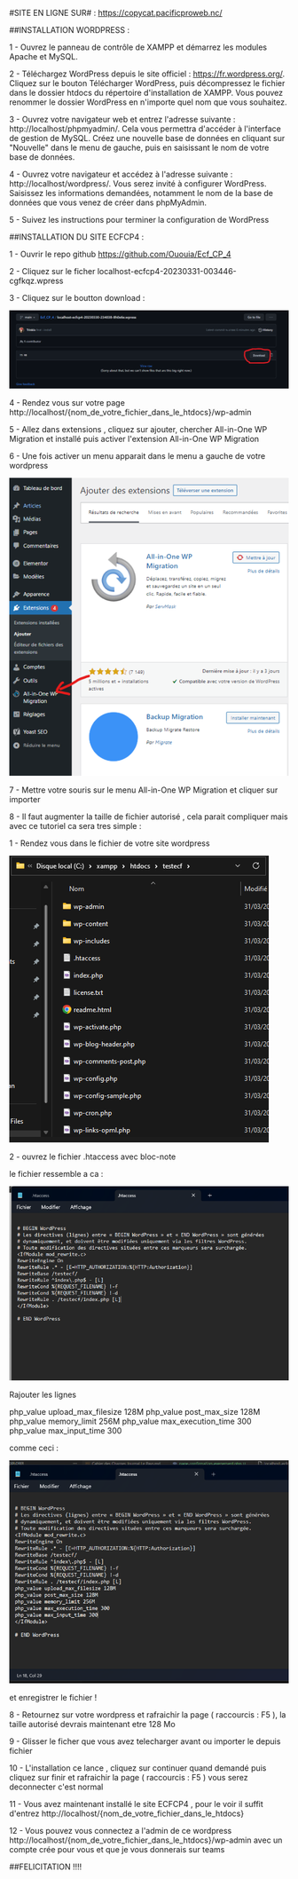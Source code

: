 #SITE EN LIGNE SUR# : https://copycat.pacificproweb.nc/ 

##INSTALLATION WORDPRESS :

1 - Ouvrez le panneau de contrôle de XAMPP et démarrez les modules Apache et MySQL.

2 - Téléchargez WordPress depuis le site officiel : https://fr.wordpress.org/. Cliquez sur le bouton Télécharger WordPress, puis décompressez le fichier dans le dossier htdocs du répertoire d'installation de XAMPP. Vous pouvez renommer le dossier WordPress en n'importe quel nom que vous souhaitez.

3 - Ouvrez votre navigateur web et entrez l'adresse suivante : http://localhost/phpmyadmin/. Cela vous permettra d'accéder à l'interface de gestion de MySQL. Créez une nouvelle base de données en cliquant sur "Nouvelle" dans le menu de gauche, puis en saisissant le nom de votre base de données.

4 - Ouvrez votre navigateur et accédez à l'adresse suivante : http://localhost/wordpress/. Vous serez invité à configurer WordPress. Saisissez les informations demandées, notamment le nom de la base de données que vous venez de créer dans phpMyAdmin.

5 - Suivez les instructions pour terminer la configuration de WordPress

##INSTALLATION DU SITE ECFCP4 :

1 - Ouvrir le repo github https://github.com/Ououia/Ecf_CP_4

2 - Cliquez sur le ficher localhost-ecfcp4-20230331-003446-cgfkqz.wpress

3 - Cliquez sur le boutton download :

![Alt text](/assets/download.png?raw=true "Title")

4 - Rendez vous sur votre page http://localhost/{nom_de_votre_fichier_dans_le_htdocs}/wp-admin

5 - Allez dans extensions , cliquez sur ajouter, chercher All-in-One WP Migration et installé puis activer l'extension All-in-One WP Migration

6 - Une fois activer un menu apparait dans le menu a gauche de votre wordpress

![Alt text](/assets/allinone.png?raw=true "Title")

7 - Mettre votre souris sur le menu All-in-One WP Migration et cliquer sur importer

8 - Il faut augmenter la taille de fichier autorisé , cela parait compliquer mais avec ce tutoriel ca sera tres simple :

1 - Rendez vous dans le fichier de votre site wordpress

![Alt text](/assets/augmentation.png?raw=true "Title")

2 - ouvrez le fichier .htaccess avec bloc-note

le fichier ressemble a ca :

![Alt text](/assets/htacess.png?raw=true "Title")

Rajouter les lignes

php_value upload_max_filesize 128M
php_value post_max_size 128M
php_value memory_limit 256M
php_value max_execution_time 300
php_value max_input_time 300

comme ceci :

![Alt text](/assets/htacessmodified.png?raw=true "Title")

et enregistrer le fichier !

8 - Retournez sur votre wordpress et rafraichir la page ( raccourcis : F5 ), la taille autorisé devrais maintenant etre 128 Mo

9 - Glisser le ficher que vous avez telecharger avant ou importer le depuis fichier

10 - L'installation ce lance , cliquez sur continuer quand demandé puis cliquez sur finir et rafraichir la page ( raccourcis : F5 ) vous serez deconnecter c'est normal

11 - Vous avez maintenant installé le site ECFCP4 , pour le voir il suffit d'entrez http://localhost/{nom_de_votre_fichier_dans_le_htdocs}

12 - Vous pouvez vous connectez a l'admin de ce wordpress http://localhost/{nom_de_votre_fichier_dans_le_htdocs}/wp-admin avec un compte crée pour vous et que je vous donnerais sur teams

##FELICITATION !!!!
